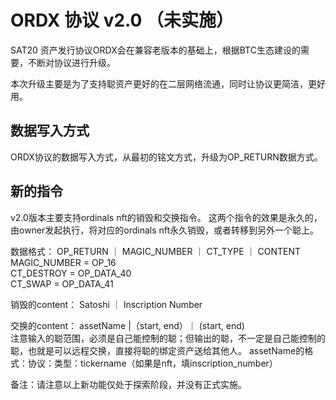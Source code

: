 ORDX 协议 v2.0 （未实施）
====

SAT20 资产发行协议ORDX会在兼容老版本的基础上，根据BTC生态建设的需要，不断对协议进行升级。

本次升级主要是为了支持聪资产更好的在二层网络流通，同时让协议更简洁，更好用。

数据写入方式
---
ORDX协议的数据写入方式，从最初的铭文方式，升级为OP_RETURN数据方式。


新的指令
---
v2.0版本主要支持ordinals nft的销毁和交换指令。
这两个指令的效果是永久的，由owner发起执行，将对应的ordinals nft永久销毁，或者转移到另外一个聪上。

数据格式：
OP_RETURN ｜ MAGIC_NUMBER ｜ CT_TYPE ｜ CONTENT  
MAGIC_NUMBER = OP_16  
CT_DESTROY   = OP_DATA_40  
CT_SWAP      = OP_DATA_41  


销毁的content： 
Satoshi ｜ Inscription Number  

交换的content： 
assetName |（start, end）｜ (start, end)  
注意输入的聪范围，必须是自己能控制的聪；但输出的聪，不一定是自己能控制的聪，也就是可以远程交换，直接将聪的绑定资产送给其他人。
assetName的格式：协议：类型：tickername（如果是nft，填inscription_number）



备注：请注意以上新功能仅处于探索阶段，并没有正式实施。